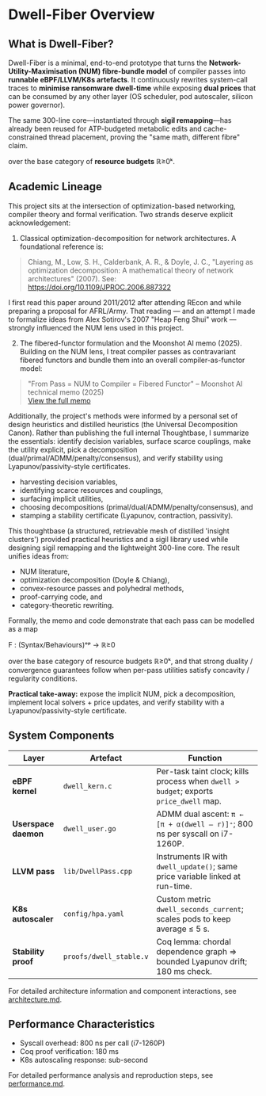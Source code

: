 # Dwell-Fiber Overview

## What is Dwell-Fiber?

Dwell-Fiber is a minimal, end-to-end prototype that turns the **Network-Utility-Maximisation (NUM) fibre-bundle model** of compiler passes into **runnable eBPF/LLVM/K8s artefacts**. It continuously rewrites system-call traces to **minimise ransomware dwell-time** while exposing **dual prices** that can be consumed by any other layer (OS scheduler, pod autoscaler, silicon power governor).

The same 300-line core—instantiated through **sigil remapping**—has already been reused for ATP-budgeted metabolic edits and cache-constrained thread placement, proving the "same math, different fibre" claim.

over the base category of **resource budgets** ℝ≥0ᵏ.
## Academic Lineage

This project sits at the intersection of optimization-based networking, compiler theory and formal verification. Two strands deserve explicit acknowledgement:


1) Classical optimization-decomposition for network architectures. A foundational reference is:

> Chiang, M., Low, S. H., Calderbank, A. R., & Doyle, J. C., "Layering as optimization decomposition: A mathematical theory of network architectures" (2007). See: https://doi.org/10.1109/JPROC.2006.887322

I first read this paper around 2011/2012 after attending REcon and while preparing a proposal for AFRL/Army. That reading — and an attempt I made to formalize ideas from Alex Sotirov's 2007 "Heap Feng Shui" work — strongly influenced the NUM lens used in this project.

2) The fibered-functor formulation and the Moonshot AI memo (2025). Building on the NUM lens, I treat compiler passes as contravariant fibered functors and bundle them into an overall compiler-as-functor model:

> "From Pass = NUM to Compiler = Fibered Functor" – Moonshot AI technical memo (2025)  
> [View the full memo](../docs/memo-fibered-compiler-2025.pdf)

Additionally, the project's methods were informed by a personal set of design heuristics and distilled heuristics (the Universal Decomposition Canon). Rather than publishing the full internal Thoughtbase, I summarize the essentials: identify decision variables, surface scarce couplings, make the utility explicit, pick a decomposition (dual/primal/ADMM/penalty/consensus), and verify stability using Lyapunov/passivity-style certificates.

- harvesting decision variables,  
- identifying scarce resources and couplings,  
- surfacing implicit utilities,  
- choosing decompositions (primal/dual/ADMM/penalty/consensus), and  
- stamping a stability certificate (Lyapunov, contraction, passivity).

This thoughtbase (a structured, retrievable mesh of distilled 'insight clusters') provided practical heuristics and a sigil library used while designing sigil remapping and the lightweight 300-line core. The result unifies ideas from:

- NUM literature,
- optimization decomposition (Doyle & Chiang),
- convex-resource passes and polyhedral methods,
- proof-carrying code, and
- category-theoretic rewriting.

Formally, the memo and code demonstrate that each pass can be modelled as a map

F : (Syntax/Behaviours)ᵒᵖ → ℝ≥0

over the base category of resource budgets ℝ≥0ᵏ, and that strong duality / convergence guarantees follow when per-pass utilities satisfy concavity / regularity conditions.

**Practical take-away:** expose the implicit NUM, pick a decomposition, implement local solvers + price updates, and verify stability with a Lyapunov/passivity-style certificate.

## System Components

| Layer | Artefact | Function |
|---|---|---|
| **eBPF kernel** | `dwell_kern.c` | Per-task taint clock; kills process when `dwell > budget`; exports `price_dwell` map. |
| **Userspace daemon** | `dwell_user.go` | ADMM dual ascent: `π ← [π + α(dwell – r)]⁺`; 800 ns per syscall on i7-1260P. |
| **LLVM pass** | `lib/DwellPass.cpp` | Instruments IR with `dwell_update()`; same price variable linked at run-time. |
| **K8s autoscaler** | `config/hpa.yaml` | Custom metric `dwell_seconds_current`; scales pods to keep average ≤ 5 s. |
| **Stability proof** | `proofs/dwell_stable.v` | Coq lemma: chordal dependence graph ⇒ bounded Lyapunov drift; 180 ms check. |

For detailed architecture information and component interactions, see [architecture.md](architecture.md).

## Performance Characteristics

- Syscall overhead: 800 ns per call (i7-1260P)
- Coq proof verification: 180 ms
- K8s autoscaling response: sub-second

For detailed performance analysis and reproduction steps, see [performance.md](performance.md).
